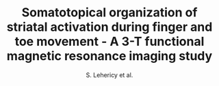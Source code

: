 ---
author: S. Lehericy et al.
title: Somatotopical organization of striatal activation during finger and toe movement - A 3-T functional magnetic resonance imaging study
journal: Annals of Neurology
year: 1998
type: article
doi: 10.1002/ana.410440319
---